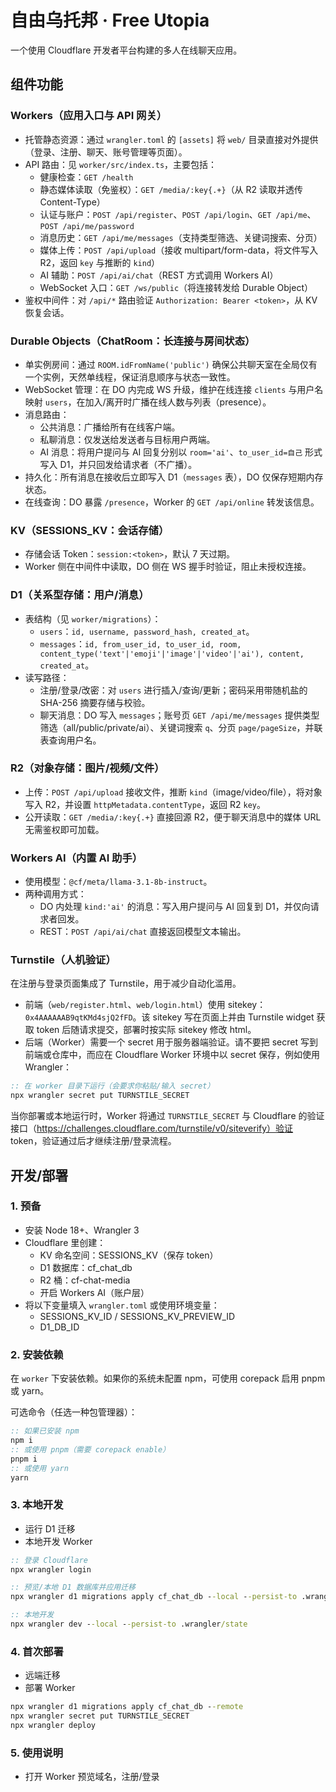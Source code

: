# 自由乌托邦 · Free Utopia

一个使用 Cloudflare 开发者平台构建的多人在线聊天应用。

## 组件功能

### Workers（应用入口与 API 网关）
- 托管静态资源：通过 `wrangler.toml` 的 `[assets]` 将 `web/` 目录直接对外提供（登录、注册、聊天、账号管理等页面）。
- API 路由：见 `worker/src/index.ts`，主要包括：
   - 健康检查：`GET /health`
   - 静态媒体读取（免鉴权）：`GET /media/:key{.+}`（从 R2 读取并透传 Content-Type）
   - 认证与账户：`POST /api/register`、`POST /api/login`、`GET /api/me`、`POST /api/me/password`
   - 消息历史：`GET /api/me/messages`（支持类型筛选、关键词搜索、分页）
   - 媒体上传：`POST /api/upload`（接收 multipart/form-data，将文件写入 R2，返回 `key` 与推断的 `kind`）
   - AI 辅助：`POST /api/ai/chat`（REST 方式调用 Workers AI）
   - WebSocket 入口：`GET /ws/public`（将连接转发给 Durable Object）
- 鉴权中间件：对 `/api/*` 路由验证 `Authorization: Bearer <token>`，从 KV 恢复会话。

### Durable Objects（ChatRoom：长连接与房间状态）
- 单实例房间：通过 `ROOM.idFromName('public')` 确保公共聊天室在全局仅有一个实例，天然单线程，保证消息顺序与状态一致性。
- WebSocket 管理：在 DO 内完成 WS 升级，维护在线连接 `clients` 与用户名映射 `users`，在加入/离开时广播在线人数与列表（presence）。
- 消息路由：
   - 公共消息：广播给所有在线客户端。
   - 私聊消息：仅发送给发送者与目标用户两端。
   - AI 消息：将用户提问与 AI 回复分别以 `room='ai'`、`to_user_id=自己` 形式写入 D1，并只回发给请求者（不广播）。
- 持久化：所有消息在接收后立即写入 D1（`messages` 表），DO 仅保存短期内存状态。
- 在线查询：DO 暴露 `/presence`，Worker 的 `GET /api/online` 转发该信息。

### KV（SESSIONS_KV：会话存储）
- 存储会话 Token：`session:<token>`，默认 7 天过期。
- Worker 侧在中间件中读取，DO 侧在 WS 握手时验证，阻止未授权连接。

### D1（关系型存储：用户/消息）
- 表结构（见 `worker/migrations`）：
   - `users`：`id, username, password_hash, created_at`。
   - `messages`：`id, from_user_id, to_user_id, room, content_type('text'|'emoji'|'image'|'video'|'ai'), content, created_at`。
- 读写路径：
   - 注册/登录/改密：对 `users` 进行插入/查询/更新；密码采用带随机盐的 SHA-256 摘要存储与校验。
   - 聊天消息：DO 写入 `messages`；账号页 `GET /api/me/messages` 提供类型筛选（all/public/private/ai）、关键词搜索 `q`、分页 `page/pageSize`，并联表查询用户名。

### R2（对象存储：图片/视频/文件）
- 上传：`POST /api/upload` 接收文件，推断 `kind`（image/video/file），将对象写入 R2，并设置 `httpMetadata.contentType`，返回 R2 `key`。
- 公开读取：`GET /media/:key{.+}` 直接回源 R2，便于聊天消息中的媒体 URL 无需鉴权即可加载。

### Workers AI（内置 AI 助手）
- 使用模型：`@cf/meta/llama-3.1-8b-instruct`。
- 两种调用方式：
   - DO 内处理 `kind:'ai'` 的消息：写入用户提问与 AI 回复到 D1，并仅向请求者回发。
   - REST：`POST /api/ai/chat` 直接返回模型文本输出。

### Turnstile（人机验证）

在注册与登录页面集成了 Turnstile，用于减少自动化滥用。

- 前端（`web/register.html`、`web/login.html`）使用 sitekey：`0x4AAAAAAB9qtKMd4sjQ2fFD`。该 sitekey 写在页面上并由 Turnstile widget 获取 token 后随请求提交，部署时按实际 sitekey 修改 html。
- 后端（Worker）需要一个 secret 用于服务器端验证。请不要把 secret 写到前端或仓库中，而应在 Cloudflare Worker 环境中以 secret 保存，例如使用 Wrangler：

```cmd
:: 在 worker 目录下运行（会要求你粘贴/输入 secret）
npx wrangler secret put TURNSTILE_SECRET
```

当你部署或本地运行时，Worker 将通过 `TURNSTILE_SECRET` 与 Cloudflare 的验证接口（https://challenges.cloudflare.com/turnstile/v0/siteverify）验证 token，验证通过后才继续注册/登录流程。

## 开发/部署

### 1. 预备
- 安装 Node 18+、Wrangler 3
- Cloudflare 里创建：
   - KV 命名空间：SESSIONS_KV（保存 token）
   - D1 数据库：cf_chat_db
   - R2 桶：cf-chat-media
   - 开启 Workers AI（账户层）
- 将以下变量填入 `wrangler.toml` 或使用环境变量：
   - SESSIONS_KV_ID / SESSIONS_KV_PREVIEW_ID
   - D1_DB_ID

### 2. 安装依赖
在 `worker` 下安装依赖。如果你的系统未配置 npm，可使用 corepack 启用 pnpm 或 yarn。

可选命令（任选一种包管理器）：

```cmd
:: 如果已安装 npm
npm i
:: 或使用 pnpm（需要 corepack enable）
pnpm i
:: 或使用 yarn
yarn
```

### 3. 本地开发
- 运行 D1 迁移
- 本地开发 Worker

```cmd
:: 登录 Cloudflare
npx wrangler login

:: 预览/本地 D1 数据库并应用迁移
npx wrangler d1 migrations apply cf_chat_db --local --persist-to .wrangler/state

:: 本地开发
npx wrangler dev --local --persist-to .wrangler/state
```

### 4. 首次部署
- 远端迁移
- 部署 Worker

```cmd
npx wrangler d1 migrations apply cf_chat_db --remote
npx wrangler secret put TURNSTILE_SECRET
npx wrangler deploy
```

### 5. 使用说明
- 打开 Worker 预览域名，注册/登录